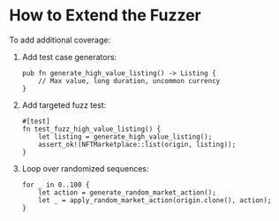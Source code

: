 # How to Extend the Fuzzer

To add additional coverage:

1.  Add test case generators:

    ```
    pub fn generate_high_value_listing() -> Listing {
        // Max value, long duration, uncommon currency
    }
    ```
2.  Add targeted fuzz test:

    ```
    #[test]
    fn test_fuzz_high_value_listing() {
        let listing = generate_high_value_listing();
        assert_ok!(NFTMarketplace::list(origin, listing));
    }
    ```
3.  Loop over randomized sequences:

    ```
    for _ in 0..100 {
        let action = generate_random_market_action();
        let _ = apply_random_market_action(origin.clone(), action);
    }
    ```

